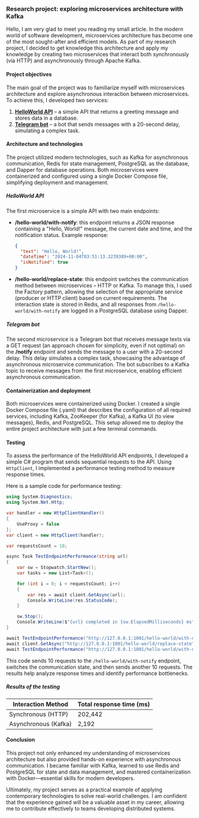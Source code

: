 ﻿### Research project: exploring microservices architecture with Kafka

Hello, I am very glad to meet you reading my small article. In the modern world of software development, microservices architecture has become one of the most sought-after and efficient models. As part of my research project, I decided to get knowledge this architecture and apply my knowledge by creating two microservices that interact both synchronously (via HTTP) and asynchronously through Apache Kafka.

#### Project objectives

The main goal of the project was to familiarize myself with microservices architecture and explore asynchronous interaction between microservices. To achieve this, I developed two services:

1. **[HelloWorld API](https://github.com/vadimkirpikov/kafka-microservices-expample/tree/master/HelloWorldApi)** – a simple API that returns a greeting message and stores data in a database.
2. **[Telegram bot](https://github.com/vadimkirpikov/kafka-microservices-expample/tree/master/HttpTelegramNotifier)** – a bot that sends messages with a 20-second delay, simulating a complex task.

#### Architecture and technologies

The project utilized modern technologies, such as Kafka for asynchronous communication, Redis for state management, PostgreSQL as the database, and Dapper for database operations. Both microservices were containerized and configured using a single Docker Compose file, simplifying deployment and management.

##### HelloWorld API

The first microservice is a simple API with two main endpoints:

- **/hello-world/with-notify**: this endpoint returns a JSON response containing a "Hello, World!" message, the current date and time, and the notification status. Example response:

  ```json
  {
    "text": "Hello, World!",
    "dateTime": "2024-11-04T03:51:13.3239389+00:00",
    "isNotified": true
  }
  ```

- **/hello-world/replace-state**: this endpoint switches the communication method between microservices – HTTP or Kafka. To manage this, I used the Factory pattern, allowing the selection of the appropriate service (producer or HTTP client) based on current requirements. The interaction state is stored in Redis, and all responses from `/hello-world/with-notify` are logged in a PostgreSQL database using Dapper.

##### Telegram bot

The second microservice is a Telegram bot that receives message texts via a GET request (an approach chosen for simplicity, even if not optimal) on the **/notify** endpoint and sends the message to a user with a 20-second delay. This delay simulates a complex task, showcasing the advantage of asynchronous microservice communication. The bot subscribes to a Kafka topic to receive messages from the first microservice, enabling efficient asynchronous communication.

#### Containerization and deployment

Both microservices were containerized using Docker. I created a single Docker Compose file (.yaml) that describes the configuration of all required services, including Kafka, ZooKeeper (for Kafka), a Kafka UI (to view messages), Redis, and PostgreSQL. This setup allowed me to deploy the entire project architecture with just a few terminal commands.

#### Testing

To assess the performance of the HelloWorld API endpoints, I developed a simple C# program that sends sequential requests to the API. Using `HttpClient`, I implemented a performance testing method to measure response times.

Here is a sample code for performance testing:

```csharp
using System.Diagnostics;
using System.Net.Http;

var handler = new HttpClientHandler()
{
    UseProxy = false
};
var client = new HttpClient(handler);

var requestsCount = 10;

async Task TestEndpointPerformance(string url)
{
    var sw = Stopwatch.StartNew();
    var tasks = new List<Task>();

    for (int i = 0; i < requestsCount; i++)
    {
        var res = await client.GetAsync(url);
        Console.WriteLine(res.StatusCode);
    }

    sw.Stop();
    Console.WriteLine($"{url} completed in {sw.ElapsedMilliseconds} ms");
}

await TestEndpointPerformance("http://127.0.0.1:1001/hello-world/with-notify");
await client.GetAsync("http://127.0.0.1:1001/hello-world/replace-state");
await TestEndpointPerformance("http://127.0.0.1:1001/hello-world/with-notify");
```

This code sends 10 requests to the `/hello-world/with-notify` endpoint, switches the communication state, and then sends another 10 requests. The results help analyze response times and identify performance bottlenecks.

##### Results of the testing

| Interaction Method | Total response time (ms) |
|---------------------|--------------------------|
| Synchronous (HTTP)  | 202,442                  |
| Asynchronous (Kafka)| 2,192                    |

#### Conclusion

This project not only enhanced my understanding of microservices architecture but also provided hands-on experience with asynchronous communication. I became familiar with Kafka, learned to use Redis and PostgreSQL for state and data management, and mastered containerization with Docker—essential skills for modern developers.

Ultimately, my project serves as a practical example of applying contemporary technologies to solve real-world challenges. I am confident that the experience gained will be a valuable asset in my career, allowing me to contribute effectively to teams developing distributed systems.
